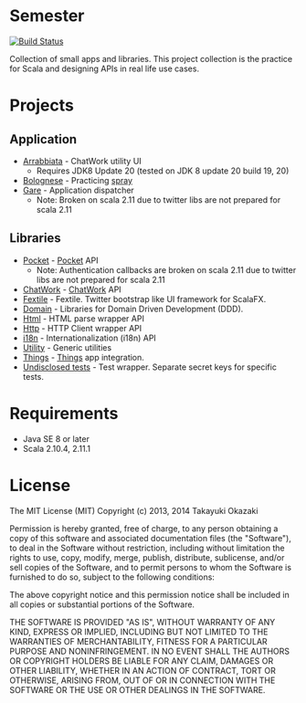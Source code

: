 # Semester

[![Build Status](https://travis-ci.org/watermint/Semester.png)](https://travis-ci.org/watermint/Semester)

Collection of small apps and libraries. This project collection is the practice for Scala and designing APIs in real life use cases. 

# Projects

## Application

* [Arrabbiata](etude/app/arrabbiata) - ChatWork utility UI
    * Requires JDK8 Update 20 (tested on JDK 8 update 20 build 19, 20)
* [Bolognese](etude/app/bolognese) - Practicing [spray](http://spray.io)
* [Gare](etude/app/gare) - Application dispatcher
    * Note: Broken on scala 2.11 due to twitter libs are not prepared for scala 2.11

## Libraries

* [Pocket](etude/bookmark/pocket) - [Pocket](http://getpocket.com) API
    * Note: Authentication callbacks are broken on scala 2.11 due to twitter libs are not prepared for scala 2.11
* [ChatWork](etude/messaging/chatwork) - [ChatWork](http://chatwork.com) API
* [Fextile](etude/desktop/fextile) - Fextile. Twitter bootstrap like UI framework for ScalaFX.
* [Domain](etude/domain/core) - Libraries for Domain Driven Development (DDD).
* [Html](etude/foundation/html) - HTML parse wrapper API
* [Http](etude/foundation/http) - HTTP Client wrapper API
* [i18n](etude/foundation/i18n) - Internationalization (i18n) API
* [Utility](etude/foundation/utility) - Generic utilities
* [Things](etude/ticket/things) - [Things](https://culturedcode.com/things/) app integration.
* [Undisclosed tests](etude/test/undisclosed) - Test wrapper. Separate secret keys for specific tests.

# Requirements

* Java SE 8 or later
* Scala 2.10.4, 2.11.1

# License

The MIT License (MIT) Copyright (c) 2013, 2014 Takayuki Okazaki

Permission is hereby granted, free of charge, to any person obtaining a copy of this software and associated documentation files (the "Software"), to deal in the Software without restriction, including without limitation the rights to use, copy, modify, merge, publish, distribute, sublicense, and/or sell copies of the Software, and to permit persons to whom the Software is furnished to do so, subject to the following conditions:

The above copyright notice and this permission notice shall be included in all copies or substantial portions of the Software.

THE SOFTWARE IS PROVIDED "AS IS", WITHOUT WARRANTY OF ANY KIND, EXPRESS OR IMPLIED, INCLUDING BUT NOT LIMITED TO THE WARRANTIES OF MERCHANTABILITY, FITNESS FOR A PARTICULAR PURPOSE AND NONINFRINGEMENT. IN NO EVENT SHALL THE AUTHORS OR COPYRIGHT HOLDERS BE LIABLE FOR ANY CLAIM, DAMAGES OR OTHER LIABILITY, WHETHER IN AN ACTION OF CONTRACT, TORT OR OTHERWISE, ARISING FROM, OUT OF OR IN CONNECTION WITH THE SOFTWARE OR THE USE OR OTHER DEALINGS IN THE SOFTWARE.

